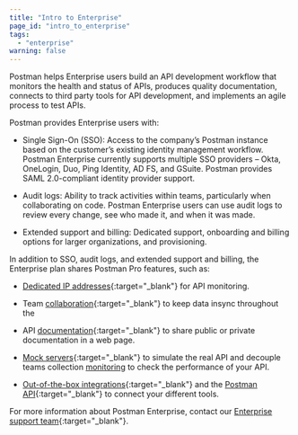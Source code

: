 ```yaml
---
title: "Intro to Enterprise"
page_id: "intro_to_enterprise"
tags: 
  - "enterprise"
warning: false
---
```


Postman helps Enterprise users build an API development workflow that monitors the health and status of APIs, produces quality documentation, connects to third party tools for API development, and implements an agile process to test APIs.

Postman provides Enterprise users with:

* Single Sign-On (SSO): Access to the company’s Postman instance based on the customer’s existing identity management workflow. Postman Enterprise currently supports multiple SSO providers – Okta, OneLogin, Duo, Ping Identity, AD FS, and GSuite. Postman provides SAML 2.0-compliant identity provider support. 

* Audit logs: Ability to track activities within teams, particularly when collaborating on code. Postman Enterprise users can use audit logs to review every change, see who made it, and when it was made. 

* Extended support and billing: Dedicated support, onboarding and billing options for larger organizations, and provisioning.

In addition to SSO, audit logs, and extended support and billing, the Enterprise plan shares Postman Pro features, such as:

* [Dedicated IP addresses](/docs/postman/monitors/intro_monitors#monitoring-resources-in-multiple-regions){:target="_blank"} for API monitoring.

* Team [collaboration](/docs/v6/postman/workspaces/creating_workspaces){:target="_blank"} to keep data insync throughout the

* API [documentation](/docs/postman/api_documentation/intro_to_api_documentation){:target="_blank"} to share public or private documentation in a web page.

* [Mock servers](/docs/postman/mock_servers){:target="_blank"} to simulate the real API and decouple teams collection [monitoring](/docs/postman/monitors/intro_monitors) to check the performance of your API.

* [Out-of-the-box integrations](/docs/pro/integrations/intro_integrations){:target="_blank"} and the [Postman API](/docs/pro/pro_api/intro_api){:target="_blank"} to connect your different tools.


For more information about Postman Enterprise, contact our [Enterprise support team](http://pages.getpostman.com/Enterprise-Sales_Contact-Us.html){:target="_blank"}. 


